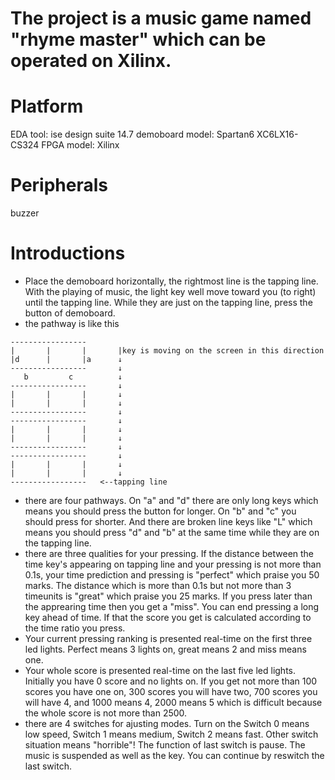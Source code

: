 # The project is a music game named "rhyme master" which can be operated on Xilinx.
# Platform
EDA tool: ise design suite 14.7
demoboard model: Spartan6 XC6LX16-CS324
FPGA model: Xilinx
# Peripherals
buzzer
# Introductions
- Place the demoboard horizontally, the rightmost line is the tapping line. With the playing of music, the light key well move toward you (to right) until the tapping line. While they are just on the tapping line, press the button of demoboard.
- the pathway is like this
```
-----------------
|		|		|		|key is moving on the screen in this direction
|d 		|		|a 		↓
-----------------		↓
   b         c 			↓
-----------------		↓
|		|		|		↓
| 		|		|		↓
-----------------		↓
-----------------		↓
|		|		|		↓
|		|		|		↓
-----------------		↓
-----------------		↓
|		|		|		↓
| 		|		|		↓
-----------------	<--tapping line
```
- there are four pathways. On "a" and "d" there are only long keys which means you should press the button for longer. On "b" and "c" you should press for shorter. And there are broken line keys like "L" which means you should press "d" and "b" at the same time while they are on the tapping line.
- there are three qualities for your pressing. If the distance between the time key's appearing on tapping line and your pressing is not more than 0.1s, your time prediction and pressing is "perfect" which praise you 50 marks. The distance which is more than 0.1s but not more than 3 timeunits is "great" which praise you 25 marks. If you press later than the apprearing time then you get a "miss". You can end pressing a long key ahead of time. If that the score you get is calculated according to the time ratio you press.
- Your current pressing ranking is presented real-time on the first three led lights. Perfect means 3 lights on, great means 2 and miss means one.
- Your whole score is presented real-time on the last five led lights. Initially you have 0 score and no lights on. If you get not more than 100 scores you have one on, 300 scores you will have two, 700 scores you will have 4, and 1000 means 4, 2000 means 5 which is difficult because the whole score is not more than 2500.
- there are 4 switches for ajusting modes. Turn on the Switch 0 means low speed, Switch 1 means medium, Switch 2 means fast. Other switch situation means "horrible"! The function of last switch is pause. The music is suspended as well as the key. You can continue by reswitch the last switch.